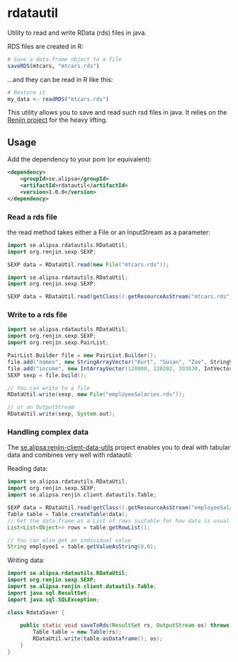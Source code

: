 # rdatautil
Utility to read and write RData (rds) files in java.

RDS files are created in R:
```R
# Save a data.frame object to a file
saveRDS(mtcars, "mtcars.rds")
```

...and they can be read in R like this:
```R
# Restore it 
my_data <- readRDS("mtcars.rds")
```

This utility allows you to save and read such rsd files in java. It relies on the [Renjin project](https://github.com/bedatadriven/renjin) 
for the heavy lifting.

## Usage

Add the dependency to your pom (or equivalent):
```xml
<dependency>
    <groupId>se.alipsa</groupId>
    <artifactId>rdatautil</artifactId>
    <version>1.0.0</version>
</dependency>
```

### Read a rds file
the read method takes either a File or an InputStream as a parameter:

```groovy
import se.alipsa.rdatautils.RDataUtil;
import org.renjin.sexp.SEXP;

SEXP data = RDataUtil.read(new File("mtcars.rds"));
```

```groovy
import se.alipsa.rdatautils.RDataUtil;
import org.renjin.sexp.SEXP;

SEXP data = RDataUtil.read(getClass().getResourceAsStream("mtcars.rds"));
```

### Write to a rds file
```groovy
import se.alipsa.rdatautils.RDataUtil;
import org.renjin.sexp.SEXP;
import org.renjin.sexp.PairList;

PairList.Builder file = new PairList.Builder();
file.add("names", new StringArrayVector("Kurt", "Susan", "Zoe", StringVector.NA));
file.add("income", new IntArrayVector(120000, 220202, 303030, IntVector.NA));
SEXP sexp = file.build();

// You can write to a file
RDataUtil.write(sexp, new File("employeeSalaries.rds"));

// or an OutputStream
RDataUtil.write(sexp, System.out);
```

### Handling complex data
The [se.alipsa:renjin-client-data-utils](https://github.com/perNyfelt/renjin-client-data-utils) project enables you to 
deal with tabular data and combines very well with rdatautil:

Reading data:
```groovy
import se.alipsa.rdatautils.RDataUtil;
import org.renjin.sexp.SEXP;
import se.alipsa.renjin.client.datautils.Table;

SEXP data = RDataUtil.read(getClass().getResourceAsStream("employeeSalaries.rds"));
Table table = Table.createTable(data);
// Get the data.frame as a List of rows suitable for how data is usually handled in java:
List<List<Object>> rows = table.getRowList();

// You can also get an individual value
String employee1 = table.getValueAsString(0,0);
```

Writing data:

```java
import se.alipsa.rdatautils.RDataUtil;
import org.renjin.sexp.SEXP;
import se.alipsa.renjin.client.datautils.Table;
import java.sql.ResultSet;
import java.sql.SQLException;

class RdataSaver {
  
    public static void saveToRds(ResultSet rs, OutputStream os) throws SQLException {
        Table table = new Table(rs);
        RDataUtil.write(table.asDataframe(), os);
    }
}
```